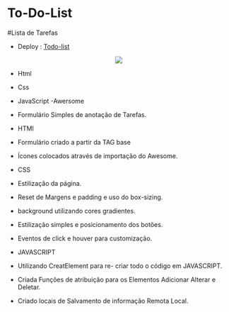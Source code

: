 # To-Do-List
#Lista de Tarefas
- Deploy : [Todo-list](https://petersonihmes.github.io/to-do-list/)
<div align="center">
<img src="https://user-images.githubusercontent.com/118133517/209841926-cc50417c-7c70-48d7-80bd-4d2c689fb7ea.png"/>
</div>


- Html
- Css
- JavaScript
-Awersome 

- Formulário Simples de anotação de Tarefas.

- HTMl

-  Formulário criado a partir  da TAG base <form>
-  Ícones colocados através  de importação do Awesome.

- CSS

- Estilização da página.
 - Reset de Margens e padding e uso do box-sizing.
- background utilizando cores gradientes.
-  Estilização simples e posicionamento dos botões.
- Eventos de click e houver para customização.

- JAVASCRIPT
- Utilizando CreatElement para re- criar todo o código em JAVASCRIPT.
- Criada Funções de atribuição para os Elementos Adicionar Alterar e Deletar.
- Criado locais de Salvamento de informação Remota Local.
